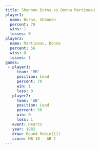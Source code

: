 ```yaml
---
title: Shannon Burns vs Donna Martineau
player1:                
  name: Burns, Shannon  
  percent: 70           
  wins: 1               
  losses: 0             
player2:                
  name: Martineau, Donna
  percent: 56           
  wins: 0               
  losses: 1             
games:
 - player1:        
     team: 'MB'    
     position: Lead
     percent: 70   
     win: 1        
     loss: 0       
   player2:        
     team: 'AB'    
     position: Lead
     percent: 56   
     win: 0        
     loss: 1       
   event: Hearts        
   year: 1982           
   draw: Round Robin(11)
   score: MB 10 - AB 2  
---
```

